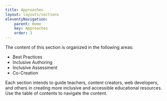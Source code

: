 ```yaml
---
title: Approaches
layout: layouts/sections
eleventyNavigation:
    parent: Home
    key: Approaches
    order: 3
---
```

The content of this section is organized in the following areas:

* Best Practices
* Inclusive Authoring
* Inclusive Assessment
* Co-Creation

Each section intends to guide teachers, content creators, web developers, and others in creating more inclusive and
accessible educational resources. Use the table of contents to navigate the content.

